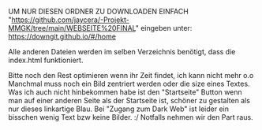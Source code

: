 UM NUR DIESEN ORDNER ZU DOWNLOADEN EINFACH "https://github.com/jaycera/-Projekt-MMGK/tree/main/WEBSEITE%20FINAL" eingeben unter: 
https://downgit.github.io/#/home

Alle anderen Dateien werden im selben Verzeichnis benötigt, dass die index.html funktioniert.

Bitte noch den Rest optimieren wenn ihr Zeit findet, ich kann nicht mehr o.o 
Manchmal muss noch ein Bild zentriert werden oder die size eines Textes. 
Was ich auch nicht hinbekommen habe ist den "Startseite" Button wenn man auf einer anderen Seite als der Startseite ist, schöner zu gestalten als nur dieses linkartige Blau.
Bei "Zugang zum Dark Web" ist leider ein bisschen wenig Text bzw keine Bilder. :/ Notfalls nehmen wir den Part raus.
